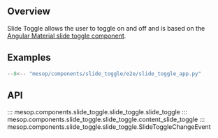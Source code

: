 ## Overview

Slide Toggle allows the user to toggle on and off and is based on the [Angular Material slide toggle component](https://material.angular.io/components/slide-toggle/overview).

## Examples

```python
--8<-- "mesop/components/slide_toggle/e2e/slide_toggle_app.py"
```

## API

::: mesop.components.slide_toggle.slide_toggle.slide_toggle
::: mesop.components.slide_toggle.slide_toggle.content_slide_toggle
::: mesop.components.slide_toggle.slide_toggle.SlideToggleChangeEvent
